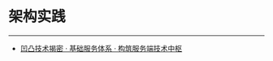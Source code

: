 # 架构实践

---

- [凹凸技术揭密 · 基础服务体系 · 构筑服务端技术中枢](https://jelly.jd.com/article/5fffb946d0ab640145e75e95)
